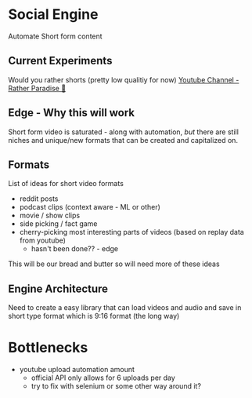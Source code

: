 # Social Engine
Automate Short form content

## Current Experiments

Would you rather shorts (pretty low qualitiy for now)
[Youtube Channel - Rather Paradise 🎥](https://www.youtube.com/@RatherParadise)

## Edge - Why this will work
Short form video is saturated - along with automation, *but* there are still niches and unique/new formats that can be created and capitalized on.

## Formats

List of ideas for short video formats
- reddit posts
- podcast clips (context aware - ML or other)
- movie / show clips
- side picking / fact game
- cherry-picking most interesting parts of videos (based on replay data from youtube)
    - hasn't been done?? - edge

This will be our bread and butter so will need more of these ideas

## Engine Architecture

Need to create a easy library that can load videos and audio and save in short type format which is 9:16 format (the long way)


# Bottlenecks  
- youtube upload automation amount 
    - official API only allows for 6 uploads per day 
    - try to fix with selenium or some other way around it?



